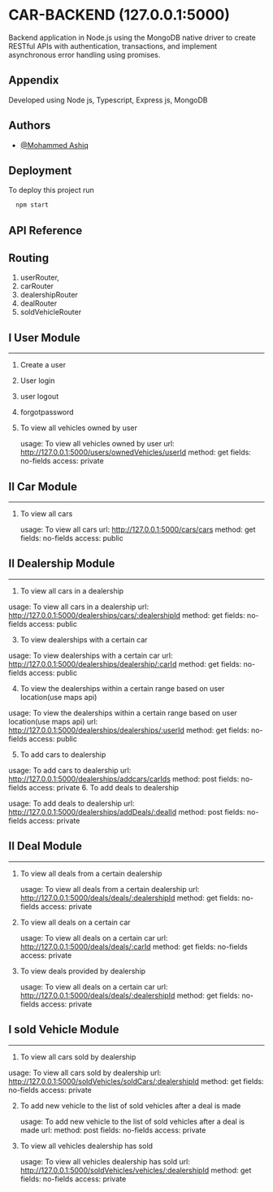 # CAR-BACKEND (127.0.0.1:5000)

Backend application in Node.js using the MongoDB native driver to create RESTful APIs with authentication, transactions, and implement asynchronous error handling using promises.

## Appendix

Developed using Node js, Typescript, Express js, MongoDB



## Authors

- [@Mohammed Ashiq](https://github.com/mohammedashiqs)


## Deployment

To deploy this project run

```bash
  npm start
```
## API Reference

## Routing
1. userRouter,
2. carRouter
3. dealershipRouter
4. dealRouter
5. soldVehicleRouter

## I User Module
-------------------

 1. Create a user
 2. User login
 3. user logout
 4. forgotpassword

5. To view all vehicles owned by user
   
   usage: To view all vehicles owned by user
   url: http://127.0.0.1:5000/users/ownedVehicles/userId
   method: get
   fields: no-fields
   access: private

## II Car Module
-------------------

1. To view all cars

   usage: To view all cars
   url: http://127.0.0.1:5000/cars/cars
   method: get
   fields: no-fields
   access: public









## II Dealership Module
-------------------



 1. To view all cars in a dealership
   
   usage: To view all cars in a dealership
   url: http://127.0.0.1:5000/dealerships/cars/:dealershipId
   method: get
   fields: no-fields
   access: public


 3. To view dealerships with a certain car

   usage: To view dealerships with a certain car
   url: http://127.0.0.1:5000/dealerships/dealership/:carId
   method: get
   fields: no-fields
   access: public


 4. To view the dealerships within a certain range based on user location(use maps api)

   usage: To view the dealerships within a certain range based on user location(use maps api)
   url: http://127.0.0.1:5000/dealerships/dealerships/:userId
   method: get
   fields: no-fields
   access: public

 5. To add cars to dealership

   usage: To add cars to dealership
   url: http://127.0.0.1:5000/dealerships/addcars/carIds
   method: post
   fields: no-fields
   access: private
 6. To add deals to dealership

   usage: To add deals to dealership
   url: http://127.0.0.1:5000/dealerships/addDeals/:dealId
   method: post
   fields: no-fields
   access: private
 


## II Deal Module
-------------------

1. To view all deals from a certain dealership

   usage: To view all deals from a certain dealership
   url: http://127.0.0.1:5000/deals/deals/:dealershipId
   method: get
   fields: no-fields
   access: private


2. To view all deals on a certain car

   usage: To view all deals on a certain car
   url: http://127.0.0.1:5000/deals/deals/:carId
   method: get
   fields: no-fields
   access: private


2. To view deals provided by dealership

   usage: To view all deals on a certain car
   url: http://127.0.0.1:5000/deals/deals/:dealershipId
   method: get
   fields: no-fields
   access: private
   
## I sold Vehicle Module
------------------------


 1. To view all cars sold by dealership       

   usage: To view all cars sold by dealership
   url: http://127.0.0.1:5000/soldVehicles/soldCars/:dealershipId
   method: get
   fields: no-fields
   access: private

 

2. To add new vehicle to the list of sold vehicles after a deal is made


   usage: To add new vehicle to the list of sold vehicles after a deal is made
   url: 
   method: post
   fields: no-fields
   access: private

3. To view all vehicles dealership has sold

   usage: To view all vehicles dealership has sold
   url: http://127.0.0.1:5000/soldVehicles/vehicles/:dealershipId
   method: get
   fields: no-fields
   access: private